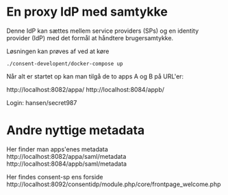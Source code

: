 # En proxy IdP med samtykke
Denne IdP kan sættes mellem service providers (SPs) og en identity provider (IdP) med det formål at håndtere brugersamtykke.

Løsningen kan prøves af ved at køre
```
./consent-developent/docker-compose up
```

Når alt er startet op kan man tilgå de to apps A og B på URL'er:

http://localhost:8082/appa/
http://localhost:8084/appb/

Login: hansen/secret987

# Andre nyttige metadata

Her finder man apps'enes metadata
http://localhost:8082/appa/saml/metadata
http://localhost:8084/appb/saml/metadata

Her findes consent-sp ens forside
http://localhost:8092/consentidp/module.php/core/frontpage_welcome.php
